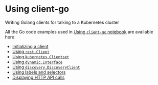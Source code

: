# Using client-go

Writing Golang clients for talking to a Kubernetes cluster

All the Go code examples used in [Using `client-go` notebook](#) are available here:

- [Initializing a client](./creating-a-rest-config-instance/README.md)
- [Using `rest.Client`](./using-rest-client/README.md)
- [Using `kubernetes.Clientset`](./using-kubernetes-clientset/README.md)
- [Using `dynamic.Interface`](./using-dynamic-interface/README.md)
- [Using `discovery.DiscoveryClient`](./using-discovery-client/README.md)
- [Using labels and selectors](./labels-and-selectors/README.md)
- [Displaying HTTP API calls](./display-http-calls/README.md)